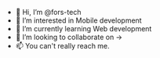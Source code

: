 - 👋 Hi, I’m @fors-tech
- 👀 I’m interested in Mobile development
- 🌱 I’m currently learning Web development
- 💞️ I’m looking to collaborate on ->
- 📫 You can't really reach me.
<!---
fors-tech/fors-tech is a ✨ special ✨ repository because its `README.md` (this file) appears on your GitHub profile.
You can click the Preview link to take a look at your changes.
--->
